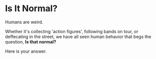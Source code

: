 Is It Normal?
=============

Humans are weird. 

Whether it's collecting 'action figures', following bands on tour, or deffecating 
in the street, we have all seen human behavior that begs the question, **Is that normal?**

Here is your answer.
